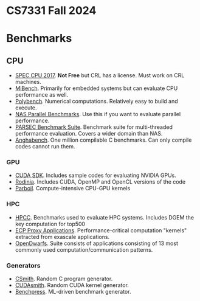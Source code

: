 # CS7331 Fall 2024
# Benchmarks 


## CPU 

  * [SPEC CPU 2017](https://www.spec.org/benchmarks.html#cpu). **Not Free** but CRL has a
    license. Must work on CRL machines. 
  * [MiBench](https://vhosts.eecs.umich.edu/mibench/). Primarily for embedded systems but can
    evaluate CPU performance as well.
  * [Polybench](https://github.com/MatthiasJReisinger/PolyBenchC-4.2.1.git). Numerical
    computations. Relatively easy to build and execute. 
  * [NAS Parallel Benchmarks](https://github.com/GMAP/NPB-CPP). Use this if you want to evaluate
    parallel performance. 
  * [PARSEC Benchmark Suite](https://github.com/bamos/parsec-benchmark). Benchmark suite for
    multi-threaded performance evaluation. Covers a wider domain than NAS. 
  * [Anghabench](https://github.com/brenocfg/AnghaBench). One million compilable C benchmarks. Can
    only compile codes cannot run them. 
	 
  
### GPU 

   * [CUDA SDK](https://developer.nvidia.com/cuda-downloads). Includes sample codes for evaluating
     NVIDIA GPUs. 
   * [Rodinia](https://www.cs.virginia.edu/rodinia/doku.php?id=start). Includes CUDA, OpenMP and
     OpenCL versions of the code 
   * [Parboil](https://github.com/abduld/Parboil). Compute-intensive CPU-GPU kernels 
   

### HPC 

   * [HPCC](https://hpcchallenge.org/hpcc/). Benchmarks used to evaluate HPC systems. Includes DGEM
     the key computation for top500 
   * [ECP Proxy Applications](https://proxyapps.exascaleproject.org/). Performance-critical
     computation "kernels" extracted from exascale applications. 
   * [OpenDwarfs](https://github.com/vtsynergy/OpenDwarfs). Suite consists of applications
     consisting of 13 most commonly used computation/communication patterns. 

### Generators 

   * [CSmith](https://github.com/csmith-project/csmith). Random C program generator. 
   * [CUDAsmith](https://github.com/gongbell/CUDAsmith). Random CUDA kernel generator. 
   * [Benchpress](https://github.com/fivosts/BenchPress). ML-driven benchmark generator. 
      
